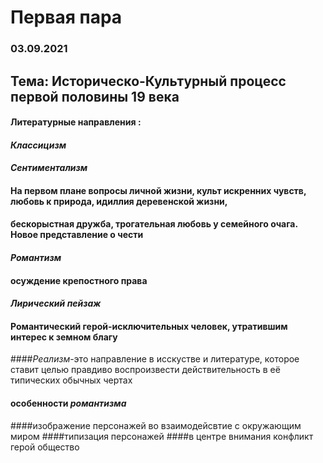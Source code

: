 # Первая пара
### 03.09.2021

## Тема: Историческо-Культурный процесс первой половины 19 века



#### Литературные направления :
#### *Классицизм*
#### *Сентиментализм*
#### На первом плане вопросы личной жизни, культ искренних чувств, любовь к природа, идиллия деревенской жизни,
#### бескорыстная дружба, трогательная любовь у семейного очага. Новое представление о чести
#### *Романтизм*
#### осуждение крепостного права
#### *Лирический пейзаж*
#### Романтический герой-исключительных человек, утратившим интерес к земном благу
####*Реализм*-это направление в исскустве и литературе, которое ставит целью правдиво воспроизвести действительность в её типических обычных чертах
#### особенности *романтизма*
####изображение персонажей во взаимодейсвтие с окружающим миром
####типизация персонажей
####в центре внимания конфликт герой общество
